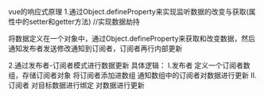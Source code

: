 vue的响应式原理
1.通过Object.defineProperty来实现监听数据的改变与获取(属性中的setter和getter方法)  //实现数据劫持

将数据定义在一个对象中，通过Object.defineProperty来获取和改变数据，然后通知发布者发送修改通知到订阅者，订阅者再行内部更新

2.通过发布者-订阅者模式进行数据更新
  具体逻辑：
  Ⅰ.发布者
     定义一个订阅者数组，存储订阅者对象
     将订阅者添加进数组
     通知数组中的订阅者对数据进行更新
  Ⅱ.订阅者
     对目标数据进行绑定
     对数据进行更新